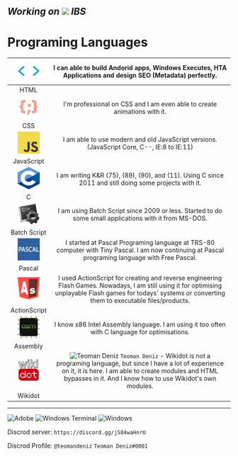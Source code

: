 ## _Working on <img src="https://cdn.discordapp.com/attachments/759517116801351762/1027305129189318676/animation.gif" sttle="image-rendering: pixelated;"> IBS_

# Programing Languages
|<a href="https://www.google.com/search?q=HTML"><img style="width: 50px; height: 50;" src="https://raw.githubusercontent.com/TeomanDeniz/TeomanDeniz/main/images/html_icon.gif"></a>| I can able to build Andorid apps, Windows Executes, HTA Applications and design SEO (Metadata) perfectly. |
|:-:|:-:|
| HTML         | |
|<a href="https://www.google.com/search?q=CSS"><img style="width: 50px; height: 50px;" src="https://raw.githubusercontent.com/TeomanDeniz/TeomanDeniz/main/images/css_icon.gif"></a>| I'm professional on CSS and I am even able to create animations with it. |
| CSS          | |
|<a href="https://www.google.com/search?q=JavaScript"><img style="width: 50px; height: 50px;" src="https://raw.githubusercontent.com/TeomanDeniz/TeomanDeniz/main/images/js_icon.png"></a>| I am able to use modern and old JavaScript versions. (JavaScript Core, C--, IE:8 to IE:11) |
| JavaScript   | |
|<a href="https://www.google.com/search?q=C+Language"><img style="width: 50px; height: 50px;" src="https://raw.githubusercontent.com/TeomanDeniz/TeomanDeniz/main/images/c_icon.png"></a>| I am writing K&R (75), (89), (90), and (11). Using C since 2011 and still doing some projects with it. |
| C            | |
|<a href="https://www.google.com/search?q=Batch+Script"><img style="width: 50px; height: 50px;" src="https://raw.githubusercontent.com/TeomanDeniz/TeomanDeniz/main/images/batch_script_icon.png"></a>| I am using Batch Script since 2009 or less. Started to do some small applications with it from MS-DOS. |
| Batch Script | |
|<a href="https://www.google.com/search?q=Pascal+Programing"><img style="width: 50px; height: 50px;" src="https://raw.githubusercontent.com/TeomanDeniz/TeomanDeniz/main/images/pascal_icon.png"></a>| I started at Pascal Programing language at TRS-80 computer with Tiny Pascal. I am now continuing at Pascal programing language with Free Pascal. |
| Pascal       | |
|<a href="https://www.google.com/search?q=Action+Script"><img style="width: 50px; height: 50px;" src="https://raw.githubusercontent.com/TeomanDeniz/TeomanDeniz/main/images/ac_icon.png"></a>| I used ActionScript for creating and reverse engineering Flash Games. Nowadays, I am still using it for optimising unplayable Flash games for todays' systems or converting them to executable files/products. |
| ActionScript | |
|<a href="https://www.google.com/search?q=Assembly+Programing"><img style="width: 50px; height: 50px;" src="https://raw.githubusercontent.com/TeomanDeniz/TeomanDeniz/main/images/asm_icon.png"></a>| I know x86 Intel Assembly language. I am using it too often with C language for optimisations. |
| Assembly     | |
|<a href="https://www.wikidot.com"><img style="width: 50px; height: 50;" src="https://raw.githubusercontent.com/TeomanDeniz/TeomanDeniz/main/images/wikidot_icon.png"></a>| <img src="https://cdn.discordapp.com/attachments/1196432116779597904/1196445589349597194/wikidot.png?ex=66017bc9&is=65ef06c9&hm=4c736a1d838fa41bb8620c43badbf5b2d3cc81f3cb063878bf0fb117db58fc51&" alt="Teoman Deniz" style="background-image:url(http://www.wikidot.com/userkarma.php?u=5512309)"> `Teoman Deniz` - Wikidot is not a programing language, but since I have a lot of experience on it, it is here. I am able to create modules and HTML bypasses in it. And I know how to use Wikidot's own modules. |
| Wikidot      | |

<hr>

![Adobe](https://img.shields.io/badge/adobe-%23FF0000.svg?style=for-the-badge&logo=adobe&logoColor=white) ![Windows Terminal](https://img.shields.io/badge/Windows%20Terminal-%234D4D4D.svg?style=for-the-badge&logo=windows-terminal&logoColor=white) ![Windows](https://img.shields.io/badge/Windows-0078D6?style=for-the-badge&logo=windows&logoColor=white)

Discrod server: `https://discord.gg/jS84waHnrU`

Discrod Profile: `@teomandeniz` `Teoman Deniz#0001`

